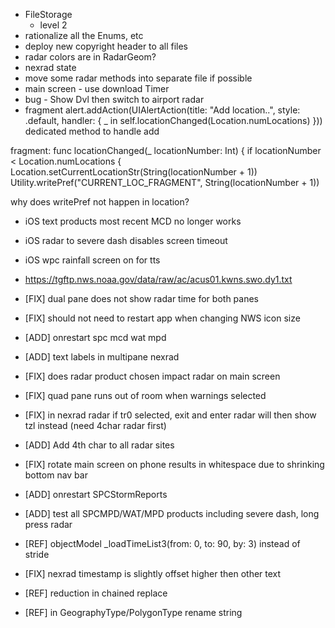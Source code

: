 * FileStorage
    - level 2
* rationalize all the Enums, etc
* deploy new copyright header to all files
* radar colors are in RadarGeom?
* nexrad state
* move some radar methods into separate file if possible
* main screen - use download Timer
* bug - Show Dvl then switch to airport radar
* fragment  alert.addAction(UIAlertAction(title: "Add location..", style: .default, handler: { _ in self.locationChanged(Location.numLocations) }))
dedicated method to handle add


fragment:
func locationChanged(_ locationNumber: Int) {
        if locationNumber < Location.numLocations {
            Location.setCurrentLocationStr(String(locationNumber + 1))
            Utility.writePref("CURRENT_LOC_FRAGMENT", String(locationNumber + 1))

why does writePref not happen in location?
* iOS text products most recent MCD no longer works
* iOS radar to severe dash disables screen timeout
* iOS wpc rainfall screen on for tts
* https://tgftp.nws.noaa.gov/data/raw/ac/acus01.kwns.swo.dy1.txt

* [FIX] dual pane does not show radar time for both panes
* [FIX] should not need to restart app when changing NWS icon size
* [ADD] onrestart spc mcd wat mpd
* [ADD] text labels in multipane nexrad
* [FIX] does radar product chosen impact radar on main screen
* [FIX] quad pane runs out of room when warnings selected
* [FIX] in nexrad radar if tr0 selected, exit and enter radar will then show tzl instead (need 4char radar first)
* [ADD] Add 4th char to all radar sites
* [FIX] rotate main screen on phone results in whitespace due to shrinking bottom nav bar
* [ADD] onrestart SPCStormReports
* [ADD] test all SPCMPD/WAT/MPD products including severe dash, long press radar 
* [REF] objectModel _loadTimeList3(from: 0, to: 90, by: 3) instead of stride
* [FIX] nexrad timestamp is slightly offset higher then other text
* [REF] reduction in chained replace
* [REF] in GeographyType/PolygonType rename string
